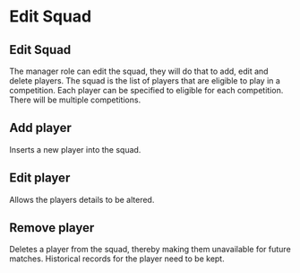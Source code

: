 # Edit Squad

## Edit Squad
The manager role can edit the squad, they will do that to add, edit and delete players. The squad is the list of players that are eligible to play in a competition. Each player can be specified to eligible for each competition. There will be multiple competitions.

## Add player
Inserts a new player into the squad.

## Edit player
Allows the players details to be altered.

## Remove player
Deletes a player from the squad, thereby making them unavailable for future matches. Historical records for the player need to be kept.
